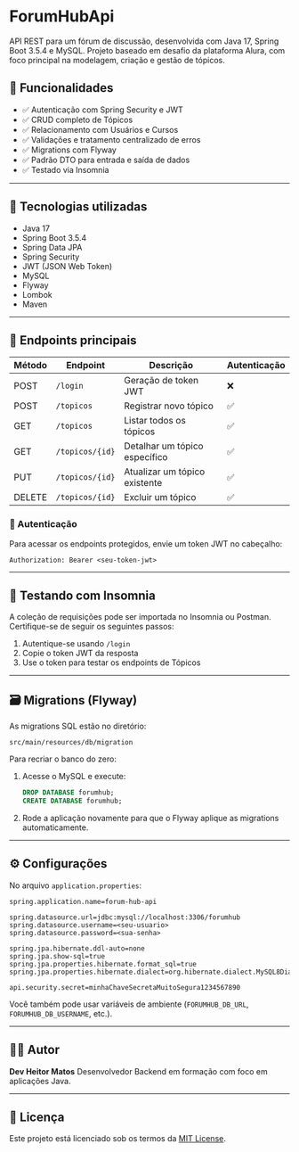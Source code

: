 # ForumHubApi

API REST para um fórum de discussão, desenvolvida com Java 17, Spring Boot 3.5.4 e MySQL. Projeto baseado em desafio da plataforma Alura, com foco principal na modelagem, criação e gestão de tópicos.

## 🚀 Funcionalidades

* ✅ Autenticação com Spring Security e JWT
* ✅ CRUD completo de Tópicos
* ✅ Relacionamento com Usuários e Cursos
* ✅ Validações e tratamento centralizado de erros
* ✅ Migrations com Flyway
* ✅ Padrão DTO para entrada e saída de dados
* ✅ Testado via Insomnia

---

## 💠 Tecnologias utilizadas

* Java 17
* Spring Boot 3.5.4
* Spring Data JPA
* Spring Security
* JWT (JSON Web Token)
* MySQL
* Flyway
* Lombok
* Maven

---

## 🧹 Endpoints principais

| Método | Endpoint        | Descrição                     | Autenticação |
| ------ | --------------- | ----------------------------- | ------------ |
| POST   | `/login`        | Geração de token JWT          | ❌            |
| POST   | `/topicos`      | Registrar novo tópico         | ✅            |
| GET    | `/topicos`      | Listar todos os tópicos       | ✅            |
| GET    | `/topicos/{id}` | Detalhar um tópico específico | ✅            |
| PUT    | `/topicos/{id}` | Atualizar um tópico existente | ✅            |
| DELETE | `/topicos/{id}` | Excluir um tópico             | ✅            |

### 🔐 Autenticação

Para acessar os endpoints protegidos, envie um token JWT no cabeçalho:

```http
Authorization: Bearer <seu-token-jwt>
```

---

## 🧪 Testando com Insomnia

A coleção de requisições pode ser importada no Insomnia ou Postman. Certifique-se de seguir os seguintes passos:

1. Autentique-se usando `/login`
2. Copie o token JWT da resposta
3. Use o token para testar os endpoints de Tópicos

---

## 🗃️ Migrations (Flyway)

As migrations SQL estão no diretório:

```
src/main/resources/db/migration
```

Para recriar o banco do zero:

1. Acesse o MySQL e execute:

   ```sql
   DROP DATABASE forumhub;
   CREATE DATABASE forumhub;
   ```
2. Rode a aplicação novamente para que o Flyway aplique as migrations automaticamente.

---

## ⚙️ Configurações

No arquivo `application.properties`:

```properties
spring.application.name=forum-hub-api

spring.datasource.url=jdbc:mysql://localhost:3306/forumhub
spring.datasource.username=<seu-usuario>
spring.datasource.password=<sua-senha>

spring.jpa.hibernate.ddl-auto=none
spring.jpa.show-sql=true
spring.jpa.properties.hibernate.format_sql=true
spring.jpa.properties.hibernate.dialect=org.hibernate.dialect.MySQL8Dialect

api.security.secret=minhaChaveSecretaMuitoSegura1234567890
```

Você também pode usar variáveis de ambiente (`FORUMHUB_DB_URL`, `FORUMHUB_DB_USERNAME`, etc.).

---

## 🧑‍💻 Autor

**Dev Heitor Matos**
Desenvolvedor Backend em formação com foco em aplicações Java.

---

## 📄 Licença

Este projeto está licenciado sob os termos da [MIT License](LICENSE).
